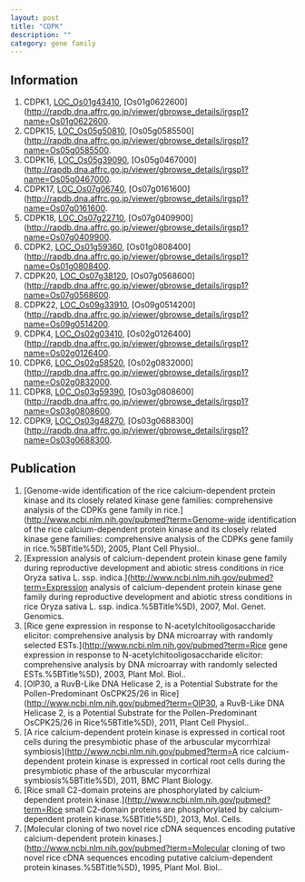```yaml
---
layout: post
title: "CDPK"
description: ""
category: gene family
---
```


## Information
1. CDPK1, [LOC_Os01g43410](http://rice.plantbiology.msu.edu/cgi-bin/ORF_infopage.cgi?orf=LOC_Os01g43410), [Os01g0622600](http://rapdb.dna.affrc.go.jp/viewer/gbrowse_details/irgsp1?name=Os01g0622600.
2. CDPK15, [LOC_Os05g50810](http://rice.plantbiology.msu.edu/cgi-bin/ORF_infopage.cgi?orf=LOC_Os05g50810), [Os05g0585500](http://rapdb.dna.affrc.go.jp/viewer/gbrowse_details/irgsp1?name=Os05g0585500.
3. CDPK16, [LOC_Os05g39090](http://rice.plantbiology.msu.edu/cgi-bin/ORF_infopage.cgi?orf=LOC_Os05g39090), [Os05g0467000](http://rapdb.dna.affrc.go.jp/viewer/gbrowse_details/irgsp1?name=Os05g0467000.
4. CDPK17, [LOC_Os07g06740](http://rice.plantbiology.msu.edu/cgi-bin/ORF_infopage.cgi?orf=LOC_Os07g06740), [Os07g0161600](http://rapdb.dna.affrc.go.jp/viewer/gbrowse_details/irgsp1?name=Os07g0161600.
5. CDPK18, [LOC_Os07g22710](http://rice.plantbiology.msu.edu/cgi-bin/ORF_infopage.cgi?orf=LOC_Os07g22710), [Os07g0409900](http://rapdb.dna.affrc.go.jp/viewer/gbrowse_details/irgsp1?name=Os07g0409900.
6. CDPK2, [LOC_Os01g59360](http://rice.plantbiology.msu.edu/cgi-bin/ORF_infopage.cgi?orf=LOC_Os01g59360), [Os01g0808400](http://rapdb.dna.affrc.go.jp/viewer/gbrowse_details/irgsp1?name=Os01g0808400.
7. CDPK20, [LOC_Os07g38120](http://rice.plantbiology.msu.edu/cgi-bin/ORF_infopage.cgi?orf=LOC_Os07g38120), [Os07g0568600](http://rapdb.dna.affrc.go.jp/viewer/gbrowse_details/irgsp1?name=Os07g0568600.
8. CDPK22, [LOC_Os09g33910](http://rice.plantbiology.msu.edu/cgi-bin/ORF_infopage.cgi?orf=LOC_Os09g33910), [Os09g0514200](http://rapdb.dna.affrc.go.jp/viewer/gbrowse_details/irgsp1?name=Os09g0514200.
9. CDPK4, [LOC_Os02g03410](http://rice.plantbiology.msu.edu/cgi-bin/ORF_infopage.cgi?orf=LOC_Os02g03410), [Os02g0126400](http://rapdb.dna.affrc.go.jp/viewer/gbrowse_details/irgsp1?name=Os02g0126400.
10. CDPK6, [LOC_Os02g58520](http://rice.plantbiology.msu.edu/cgi-bin/ORF_infopage.cgi?orf=LOC_Os02g58520), [Os02g0832000](http://rapdb.dna.affrc.go.jp/viewer/gbrowse_details/irgsp1?name=Os02g0832000.
11. CDPK8, [LOC_Os03g59390](http://rice.plantbiology.msu.edu/cgi-bin/ORF_infopage.cgi?orf=LOC_Os03g59390), [Os03g0808600](http://rapdb.dna.affrc.go.jp/viewer/gbrowse_details/irgsp1?name=Os03g0808600.
12. CDPK9, [LOC_Os03g48270](http://rice.plantbiology.msu.edu/cgi-bin/ORF_infopage.cgi?orf=LOC_Os03g48270), [Os03g0688300](http://rapdb.dna.affrc.go.jp/viewer/gbrowse_details/irgsp1?name=Os03g0688300.

## Publication
1. [Genome-wide identification of the rice calcium-dependent protein kinase and its closely related kinase gene families: comprehensive analysis of the CDPKs gene family in rice.](http://www.ncbi.nlm.nih.gov/pubmed?term=Genome-wide identification of the rice calcium-dependent protein kinase and its closely related kinase gene families: comprehensive analysis of the CDPKs gene family in rice.%5BTitle%5D), 2005, Plant Cell Physiol..
2. [Expression analysis of calcium-dependent protein kinase gene family during reproductive development and abiotic stress conditions in rice Oryza sativa L. ssp. indica.](http://www.ncbi.nlm.nih.gov/pubmed?term=Expression analysis of calcium-dependent protein kinase gene family during reproductive development and abiotic stress conditions in rice Oryza sativa L. ssp. indica.%5BTitle%5D), 2007, Mol. Genet. Genomics.
3. [Rice gene expression in response to N-acetylchitooligosaccharide elicitor: comprehensive analysis by DNA microarray with randomly selected ESTs.](http://www.ncbi.nlm.nih.gov/pubmed?term=Rice gene expression in response to N-acetylchitooligosaccharide elicitor: comprehensive analysis by DNA microarray with randomly selected ESTs.%5BTitle%5D), 2003, Plant Mol. Biol..
4. [OIP30, a RuvB-Like DNA Helicase 2, is a Potential Substrate for the Pollen-Predominant OsCPK25/26 in Rice](http://www.ncbi.nlm.nih.gov/pubmed?term=OIP30, a RuvB-Like DNA Helicase 2, is a Potential Substrate for the Pollen-Predominant OsCPK25/26 in Rice%5BTitle%5D), 2011, Plant Cell Physiol..
5. [A rice calcium-dependent protein kinase is expressed in cortical root cells during the presymbiotic phase of the arbuscular mycorrhizal symbiosis](http://www.ncbi.nlm.nih.gov/pubmed?term=A rice calcium-dependent protein kinase is expressed in cortical root cells during the presymbiotic phase of the arbuscular mycorrhizal symbiosis%5BTitle%5D), 2011, BMC Plant Biology.
6. [Rice small C2-domain proteins are phosphorylated by calcium-dependent protein kinase.](http://www.ncbi.nlm.nih.gov/pubmed?term=Rice small C2-domain proteins are phosphorylated by calcium-dependent protein kinase.%5BTitle%5D), 2013, Mol. Cells.
7. [Molecular cloning of two novel rice cDNA sequences encoding putative calcium-dependent protein kinases.](http://www.ncbi.nlm.nih.gov/pubmed?term=Molecular cloning of two novel rice cDNA sequences encoding putative calcium-dependent protein kinases.%5BTitle%5D), 1995, Plant Mol. Biol..


